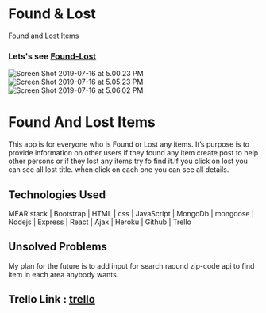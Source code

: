 # Found & Lost
Found and Lost Items
### Lets's see  [Found-Lost](https://found-lost.herokuapp.com/)

![Screen Shot 2019-07-16 at 5.00.23 PM](https://i.imgur.com/LaR7Atr.png)
![Screen Shot 2019-07-16 at 5.05.23 PM](https://i.imgur.com/ScRtG4R.png)
![Screen Shot 2019-07-16 at 5.06.02 PM](https://i.imgur.com/d6eQVg1.png)

# Found And Lost Items
This app is for everyone who is Found or Lost any items.
It’s purpose is to provide information on other users 
if they found any item create post to help other persons or if they lost any items try fo find it.If you click on lost you can see all lost title. when click on each one you can see all details.

## Technologies Used
MEAR stack | Bootstrap | HTML | css | JavaScript | MongoDb | mongoose | Nodejs | Express | React | Ajax | Heroku | Github | Trello

## Unsolved Problems

My plan for the future is to add input for search raound zip-code api to find item in each area anybody wants.


## Trello Link : [trello](https://trello.com/b/FhCkSjof/f-n)
